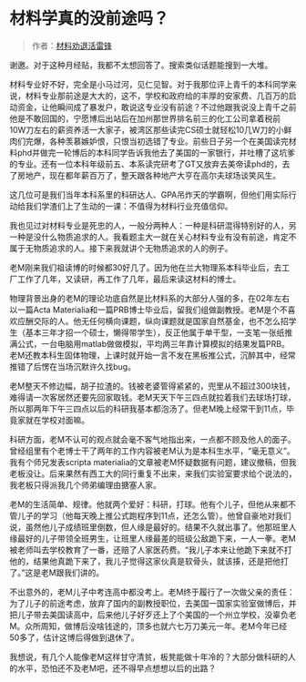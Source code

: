 # 材料学真的没前途吗？



> 作者：[材料劝退活雷锋](https://www.zhihu.com/question/266837133/answer/321382027)

谢邀。对于这种月经贴，我都不太想回答了。搜索类似话题能搜到一大堆。

材料专业好不好，完全是小马过河，见仁见智。对于我那位评上青千的本科同学来说，材料专业那前途是大大的，这不，学校和政府给的丰厚的安家费、几百万的启动资金，让他瞬间成了暴发户，敢说这专业没有前途？不过他跟我说没上青千之前他是不敢回国的，宁愿博后出站后在加州那世界排名前三的化工公司拿着税前10W刀左右的薪资养活一大家子，被湾区那些读完CS硕士就轻松10几W刀的小鲜肉们完爆，各种羡慕嫉妒恨，只恨当初选错了专业。前些日子另一个在美国读完材料phd并做完一轮博后的本科同学告诉我他去了美国的一家银行，并吐槽了这坑爹的专业。还有一位本科年级前五、本系读完研考了GT又放弃去美帝读phd的，去了房地产，现在都年薪百万了，整天跟各种地产大亨在高尔夫球场谈笑风生。

这几位可是我们当年本科系里的科研达人、GPA吊炸天的学霸啊，但他们用实际行动给我们学渣们上了生动的一课：不值得为材料行业充值信仰。

我也见过对材料专业是死忠的人，一般分两种人：一种是科研混得特别好的人，另一种是没什么物质追求的人。我看题主大一就在关心材料专业有没有前途，肯定不属于无物质追求的人。接下来我就讲个无物质追求的人的例子。

老M刚来我们祖读博的时候都30好几了。因为他在兰大物理系本科毕业后，去工厂工作了几年，又读研，再工作了几年，最后来读这材料的博士。

物理背景出身的老M的理论功底自然是比材料系的大部分人强的多，在02年左右以一篇Acta Materialia和一篇PRB博士毕业后，留我们组做副教授。老M是个不喜欢应酬交际的人。他无任何横向课题，纵向课题就是国家自然基金，也不怎么招学生（基本三年才招一个硕士，懒得带学生），反正他属于单干型，一支笔一张纸推满公式，一台电脑用matlab做做模拟，平均两三年靠计算模拟的结果发篇PRB。老M还教本科生固体物理，上课时就开始一言不发在黑板推公式，沉醉其中，经常推错了后愣在当场沉默许久找bug。

老M整天不修边幅，胡子拉渣的。钱被老婆管得紧紧的，兜里从不超过300块钱，难得请一次客居然还要先回家取钱。老M天天下午三四点就拉着我们去球场打球，所以那两年下午三四点以后的科研我基本都泡汤了。但老M晚上经常干到11点，毕竟家就在学校对面嘛。

科研方面，老M不认可的观点就会毫不客气地指出来，一点都不顾及他人的面子。曾经组里有个老博士干了两年的工作内容被老M认为是本科生水平，“毫无意义”。我有个师兄发表scripta materialia的文章被老M怀疑数据有问题，建议撤稿，但我老板没让。后来果然有西工大的同行重复不出来，来我们实验室要求给个说法的，我老板只得派我几个师弟编理由搪塞人家。

老M的生活简单、规律。他就两个爱好：科研，打球。他有个儿子，但他从来都不管儿子的学习（他每天晚上推公式跑程序到11点，还怎么管）。他曾自豪地对我们说，虽然他儿子成绩班里倒数，但人缘是最好的。结果不久就出事了。他那班里人缘最好的儿子带领全班男生，让班里人缘最差的班级公敌跪下来，一人一拳。老M被老师叫去学校教育了一番，还赔了人家医药费。“我儿子本来让他跪下来就不打他的，结果他真跪下来了，我儿子觉得这家伙真是软骨头，就该揍，还是把他打了。”这是老M跟我们讲的。

不出意外的，老M儿子中考连高中都没考上。老M终于履行了一次做父亲的责任：为了儿子的前途考虑，放弃了国内的副教授职位，去美国一国家实验室做博后，并把儿子带去美国读高中，后来他儿子好歹还上了个美国的一个州立学校，没辜负老M。众所周知，做博后没啥钱途的，顶多也就六七万刀美元一年。老M今年已经50多了，估计这博后得做到退休了。

我想说，有几个人能像老M这样甘守清贫，板凳能做十年冷的？大部分做科研的人的水平，恐怕还不及老M吧，还不得早点想想以后的出路？